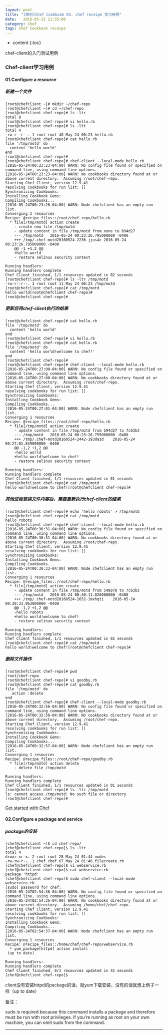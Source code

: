 ```yaml
---
layout: post
title: "[原创]Chef Cookbook 03. chef receipe 学习用例"
date:   2016-05-22 11:35:00
category: Chef
tags: Chef Cookbook receipe
---
```


* content
{:toc}


chef-client的入门测试用例





### Chef-client学习用例

#### 01.Configure a resource 

##### 新建一个文件

	[root@chefclient ~]# mkdir ~/chef-repo
	[root@chefclient ~]# cd ~/chef-repo
	[root@chefclient chef-repo]# ls -ltr
	total 0
	[root@chefclient chef-repo]# vi hello.rb
	[root@chefclient chef-repo]# ls -ltt
	total 4
	-rw-r--r--. 1 root root 48 May 24 00:23 hello.rb
	[root@chefclient chef-repo]# cat hello.rb 
	file '/tmp/motd' do
	  content 'hello world'
	end
	[root@chefclient chef-repo]# 
	[root@chefclient chef-repo]# chef-client --local-mode hello.rb
	[2016-05-24T00:23:23-04:00] WARN: No config file found or specified on command line, using command line options.
	[2016-05-24T00:23:23-04:00] WARN: No cookbooks directory found at or above current directory.  Assuming /root/chef-repo.
	Starting Chef Client, version 12.9.41
	resolving cookbooks for run list: []
	Synchronizing Cookbooks:
	Installing Cookbook Gems:
	Compiling Cookbooks...
	[2016-05-24T00:23:26-04:00] WARN: Node chefclient has an empty run list.
	Converging 1 resources
	Recipe: @recipe_files::/root/chef-repo/hello.rb
	  * file[/tmp/motd] action create
	    - create new file /tmp/motd
	    - update content in file /tmp/motd from none to b94d27
	    --- /tmp/motd	2016-05-24 00:23:26.795000000 -0400
	    +++ /tmp/.chef-motd20160524-2236-jjus4c	2016-05-24 00:23:26.795000000 -0400
	    @@ -1 +1,2 @@
	    +hello world
	    - restore selinux security context

	Running handlers:
	Running handlers complete
	Chef Client finished, 1/1 resources updated in 02 seconds
	[root@chefclient chef-repo]# ls -ltr /tmp/motd
	-rw-r--r--. 1 root root 11 May 24 00:23 /tmp/motd
	[root@chefclient chef-repo]# cat /tmp/motd
	hello world[root@chefclient chef-repo]# 
	[root@chefclient chef-repo]# 


##### 更新后再chef-client执行的结果


	[root@chefclient chef-repo]# cat hello.rb 
	file '/tmp/motd' do
	  content 'hello world'
	end
	[root@chefclient chef-repo]# vi hello.rb 
	[root@chefclient chef-repo]# cat hello.rb 
	file '/tmp/motd' do
	  content 'hello world!welcome to chef!'
	end
	[root@chefclient chef-repo]# 
	[root@chefclient chef-repo]# chef-client --local-mode hello.rb
	[2016-05-24T00:27:00-04:00] WARN: No config file found or specified on command line, using command line options.
	[2016-05-24T00:27:00-04:00] WARN: No cookbooks directory found at or above current directory.  Assuming /root/chef-repo.
	Starting Chef Client, version 12.9.41
	resolving cookbooks for run list: []
	Synchronizing Cookbooks:
	Installing Cookbook Gems:
	Compiling Cookbooks...
	[2016-05-24T00:27:01-04:00] WARN: Node chefclient has an empty run list.
	Converging 1 resources
	Recipe: @recipe_files::/root/chef-repo/hello.rb
	  * file[/tmp/motd] action create
	    - update content in file /tmp/motd from b94d27 to 7c63b3
	    --- /tmp/motd	2016-05-24 00:23:26.795000000 -0400
	    +++ /tmp/.chef-motd20160524-2442-193dazd	2016-05-24 00:27:01.839000000 -0400
	    @@ -1,2 +1,2 @@
	    -hello world
	    +hello world!welcome to chef!
	    - restore selinux security context

	Running handlers:
	Running handlers complete
	Chef Client finished, 1/1 resources updated in 01 seconds
	[root@chefclient chef-repo]# cat /tmp/motd
	hello world!welcome to chef![root@chefclient chef-repo]#


##### 其他进程替换文件内容后，需要重新执行chef-client的结果

	[root@chefclient chef-repo]# echo 'hello robots' > /tmp/motd
	[root@chefclient chef-repo]# cat /tmp/motd
	hello robots
	[root@chefclient chef-repo]# chef-client --local-mode hello.rb
	[2016-05-24T00:30:31-04:00] WARN: No config file found or specified on command line, using command line options.
	[2016-05-24T00:30:31-04:00] WARN: No cookbooks directory found at or above current directory.  Assuming /root/chef-repo.
	Starting Chef Client, version 12.9.41
	resolving cookbooks for run list: []
	Synchronizing Cookbooks:
	Installing Cookbook Gems:
	Compiling Cookbooks...
	[2016-05-24T00:30:33-04:00] WARN: Node chefclient has an empty run list.
	Converging 1 resources
	Recipe: @recipe_files::/root/chef-repo/hello.rb
	  * file[/tmp/motd] action create
	    - update content in file /tmp/motd from 548078 to 7c63b3
	    --- /tmp/motd	2016-05-24 00:30:11.026000000 -0400
	    +++ /tmp/.chef-motd20160524-2652-1mxhqti	2016-05-24 00:30:33.963000000 -0400
	    @@ -1,2 +1,2 @@
	    -hello robots
	    +hello world!welcome to chef!
	    - restore selinux security context

	Running handlers:
	Running handlers complete
	Chef Client finished, 1/1 resources updated in 02 seconds
	[root@chefclient chef-repo]# cat /tmp/motd
	hello world!welcome to chef![root@chefclient chef-repo]# 



##### 删除文件操作

	[root@chefclient chef-repo]# pwd
	/root/chef-repo
	[root@chefclient chef-repo]# vi goodby.rb
	[root@chefclient chef-repo]# cat goodby.rb
	file '/tmp/motd' do
	   action :delete
	end
	[root@chefclient chef-repo]# chef-client --local-mode goodby.rb 
	[2016-05-24T00:32:56-04:00] WARN: No config file found or specified on command line, using command line options.
	[2016-05-24T00:32:56-04:00] WARN: No cookbooks directory found at or above current directory.  Assuming /root/chef-repo.
	Starting Chef Client, version 12.9.41
	resolving cookbooks for run list: []
	Synchronizing Cookbooks:
	Installing Cookbook Gems:
	Compiling Cookbooks...
	[2016-05-24T00:32:57-04:00] WARN: Node chefclient has an empty run list.
	Converging 1 resources
	Recipe: @recipe_files::/root/chef-repo/goodby.rb
	  * file[/tmp/motd] action delete
	    - delete file /tmp/motd

	Running handlers:
	Running handlers complete
	Chef Client finished, 1/1 resources updated in 01 seconds
	[root@chefclient chef-repo]# ls -ltr /tmp/motd
	ls: cannot access /tmp/motd: No such file or directory
	[root@chefclient chef-repo]# 




[Get started with Chef](https://learn.chef.io/tutorials/)

#### 02.Configure a package and service 

##### package的安装

	[chef@chefclient ~]$ cd chef-repo/
	[chef@chefclient chef-repo]$ ls -ltr
	total 4
	drwxr-xr-x. 2 root root 28 May 24 01:44 nodes
	-rw-rw-r--. 1 chef chef 67 May 24 01:46 filecreate.rb
	[chef@chefclient chef-repo]$ vi webservice.rb
	[chef@chefclient chef-repo]$ cat webservice.rb 
	package 'httpd'
	[chef@chefclient chef-repo]$ sudo chef-client --local-mode webservice.rb 
	[sudo] password for chef: 
	[2016-05-24T02:54:36-04:00] WARN: No config file found or specified on command line, using command line options.
	[2016-05-24T02:54:36-04:00] WARN: No cookbooks directory found at or above current directory.  Assuming /home/chef/chef-repo.
	Starting Chef Client, version 12.9.41
	resolving cookbooks for run list: []
	Synchronizing Cookbooks:
	Installing Cookbook Gems:
	Compiling Cookbooks...
	[2016-05-24T02:54:37-04:00] WARN: Node chefclient has an empty run list.
	Converging 1 resources
	Recipe: @recipe_files::/home/chef/chef-repo/webservice.rb
	  * yum_package[httpd] action install
	 (up to date)

	Running handlers:
	Running handlers complete
	Chef Client finished, 0/1 resources updated in 45 seconds
	[chef@chefclient chef-repo]$ 

client没有安装httpd的package的话，就yum下载安装，没有的话就想上例子一样（up to date）

备注：

sudo is required because this command installs a package and therefore must be run with root privileges. If you're running as root on your own machine, you can omit sudo from the command.

	
---

